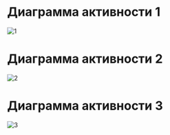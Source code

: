 # Диаграмма активности 1
![1](https://github.com/eugeen3/TRITPO_Project/blob/master/Images/Diagrams/ActivityDiagram1.PNG)
# Диаграмма активности 2
![2](https://github.com/eugeen3/TRITPO_Project/blob/master/Images/Diagrams/ActivityDiagram2.PNG)
# Диаграмма активности 3
![3](https://github.com/eugeen3/TRITPO_Project/blob/master/Images/Diagrams/ActivityDiagram3.PNG)
